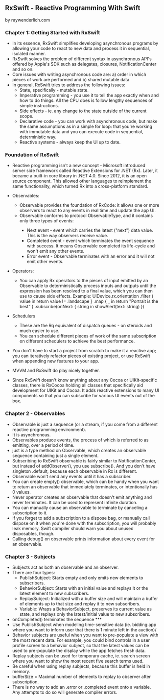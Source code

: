 ## RxSwift - Reactive Programming With Swift
by raywenderlich.com

### Chapter 1: Getting Started with RxSwift
* In its essence, RxSwift simplifies developing asynchronous programs by allowing your code to react to new data and process it in sequential, isolated manner.
* RxSwift solves the problem of different syntax in asynchronous API's offered by Apple's SDK such as delegates, closures, NotificationCenter and so on.
* Core issues with writing asynchronous code are: a) order in which pieces of work are performed and b) shared mutable data.
* In general, RxSwift tries to address the following issues:
  * State, specifically - mutable state.
  * Imperative programming - you use it to tell the app exactly when and how to do things. All the CPU does is follow lengthy sequences of simple instructions.
  * Side effects - ie. any change to the state outside of the current scope.
  * Declarative code - you can work with asynchronous code, but make the same assumptions as in a simple for loop: that you're working with immutable data and you can execute code in sequential, deterministic way.
  * Reactive systems - always keep the UI up to date.

### Foundation of RxSwift
* Reactive programming isn't a new concept - Microsoft introduced server side framework called Reactive Extensions for .NET (Rx). Later, it became a built-in core library in .NET 4.0. Since 2012, it is an open source component. This allowed other languages to reimplement the same functionality, which turned Rx into a cross-platform standard.
* Observables:
  * Observable<T> provides the foundation of RxCode: it allows one or more observers to react to any events in real time and update the app UI.
  * Observable<T> conforms to protocol ObservableType, and it contains only three types of events:
    * Next event - event which carries the latest ("next") data value. This is the way observers receive value.
    * Completed event - event which terminates the event sequence with success. It means Observable completed its life-cycle and won't emit any other events.
    * Error event - Observable terminates with an error and it will not emit other events.
* Operators:
  * You can apply Rx operators to the pieces of input emitted by an Observable to deterministically process inputs and outputs until the expression has been resolved to a final value, which you can then use to cause side effects.
  Example:
    UIDevice.rx.orientation
      .filter { value in
        return value != .landscape
      }
      .map { _ in
        return "Portrait is the best"
      }
      .subscribe(onNext: { string in
        showAlert(text: string)
        })
* Schedulers
  * These are the Rq equivalent of dispatch queues - on steroids and much easier to use.
  * You can schedule different pieces of work of the same subscription on different schedulers to achieve the best performance.

* You don't have to start a project from scratch to make it a reactive app; you can iteratively refactor pieces of existing project, or use RxSwift when appending new features to your app.
* MVVM and RxSwift do play nicely together.
* Since RxSwift doesn't know anything about any Cocoa or UIKit-specific classes, there is RxCocoa holding all classes that specifically aid development for UIKit and Cocoa. It adds reactive extensions to many UI components so that you can subscribe for various UI events out of the box.

### Chapter 2 - Observables
* Observable is just a sequence (or a stream, if you come from a different reactive programming environment).
* It is asynchronous.
* Observables produce events, the process of which is referred to as emitting, over a period of time.
* just is a type method on Observable, which creates an observable sequence containing just a single element.
* Subscribing to RxSwift observable is fairly similar to NotificationCenter, but instead of addObserver(), you use subscribe(). And you don't have singleton .default, because each observable in Rx is different.
* Observable won't send any events until it has a subscriber.
* You can create empty() observable, which can be handy when you want to return an observable that immediately terminates, or intentionally has 0 values.
* Never operator creates an observable that doesn't emit anything and never terminates. It can be used to represent infinite duration.
* You can manually cause an observable to terminate by canceling a subscription to it.
* If you forget to add a subscription to a dispose bag, or manually call dispose on it when you're done with the subscription, you will probably leak memory. Swift compiler should warn you about unused disposables, though.
* Calling debug() on observable prints information about every event for an observable.

### Chapter 3 - Subjects
* Subjects act as both an observable and an observer.
* There are four types:
  * PublishSubject: Starts empty and only emits new elements to subscribers.
  * BehaviorSubject: Starts with an initial value and replays it or the latest element to new subscribers.
  * ReplaySubject: Initialized with a buffer size and will maintain a buffer of elements up to that size and replay it to new subscribers.
  * Variable: Wraps a BehaviorSubject, preserves its current value as state, and replays only the latest/initial value to new subscribers.
* onCompleted() terminates the sequence ***
* Use PublishSubject when modeling time-sensitive data (ie. bidding app where you want to inform user that there is 1 minute left in the auction)/
* Behavior subjects are useful when you want to pre-populate a view with the most recent data. For example, you could bind controls in a user profile screen to a behavior subject, so that the latest values can be used to pre-populate the display while the app fetches fresh data.
* Replay subjects can be used for temporary cache, ie. search screen where you want to show the most recent five search terms used.
* Be careful when using replay subjects, because this buffer is held in memory.
* bufferSize = Maximal number of elements to replay to observer after subscription.
* There is no way to add an .error or .completed event onto a variable. Any attempts to do so will generate compiler errors.
